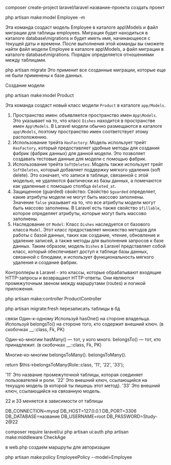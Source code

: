 composer create-project laravel/laravel название-проекта создать проект

php artisan make:model Employee -m 

Эта команда создаст модель Employee в каталоге app\Models и файл миграции для таблицы employees.
Миграция будет находиться в каталоге database\migrations и будет иметь имя, начинающееся с текущей даты и времени.
После выполнения этой команды вы сможете найти файл модели Employee в каталоге app\Models, а файл миграции в каталоге database\migrations.
Порядок определяется отношениями между таблицами.

php artisan migrate Это применит все созданные миграции, которые еще не были применены к базе данных.

Создание модели

php artisan make:model Product

Эта команда создаст новый класс модели `Product` в каталоге `app/Models`.
1. Пространство имен: объявляется пространство имен `App\Models`. Это указывает на то, что класс `Dishes` находится в пространстве имен `App\Models`. В Laravel модели обычно размещаются в каталоге `app\Models`, поэтому пространство имен соответствует этому расположению.
2. Использование трейта `HasFactory`: Модель использует трейт `HasFactory`, который предоставляет удобные методы для создания фабрик (фабрик данных) для данной модели. Это позволяет создавать тестовые данные для модели с помощью фабрик.
3. Использование трейта `SoftDeletes`: Модель также использует трейт `SoftDeletes`, который добавляет поддержку мягкого удаления (soft delete). Это означает, что записи в таблице, связанной с этой моделью, не удаляются фактически из базы данных, а помечаются как удаленные с помощью столбца `deleted_at`.
4. Защищенное (guarded) свойство: Свойство `$guarded` определяет, какие атрибуты модели не могут быть массово заполнены. Значение `false` указывает на то, что все атрибуты модели могут быть массово заполнены. В Laravel есть также свойство `$fillable`, которое определяет атрибуты, которые могут быть массово заполнены.
5. Наследование от `Model`: Класс `Dishes` наследуется от базового класса `Model`. Этот класс предоставляет множество методов для работы с базой данных, таких как создание, чтение, обновление и удаление записей, а также методы для выполнения запросов к базе данных.
Таким образом, модель `Dishes` в Laravel представляет собой класс, который обеспечивает доступ к таблице базы данных, связанной с блюдами, и использует функциональность мягкого удаления и создание фабрик.

Контроллеры в Laravel - это классы, которые обрабатывают входящие HTTP-запросы и возвращают HTTP-ответы. Они являются промежуточным звеном между маршрутами (routes) и логикой приложения.

php artisan make:controller ProductController


php artisan migrate:fresh перезаписать таблицы в бд

связи
Один-к-одному
Используй hasOne() на стороне владельца.
Используй belongsTo() на стороне того, кто содержит внешний ключ.
(в скобочках __::class, Fk, PK)

Один-ко-многим
hasMany() — тот, у кого много.
belongsTo() — тот, кто принадлежит.
(в скобочках __::class, Fk, PK)

Многие-ко-многим
belongsToMany().
belongsToMany().

return $this->belongsToMany(Role::class, '11', '22', '33');

'11'
Это название промежуточной таблицы, которая соединяет пользователей и роли.
'22'
Это внешний ключ, ссылающийся на текущую модель (в которой ты пишешь этот метод).
'33'
Это внешний ключ, ссылающийся на связанную модель.

22 и 33 меняется в зависимости от таблицы


DB_CONNECTION=mysql
DB_HOST=127.0.0.1
DB_PORT=3306
DB_DATABASE=название
DB_USERNAME=root
DB_PASSWORD=Study-2@22


composer require laravel/ui
php artisan ui:auth
php artisan make:middleware CheckAge

в web.php создаем маршруты для авторизации

php artisan make:policy EmployeePolicy --model=Employee
